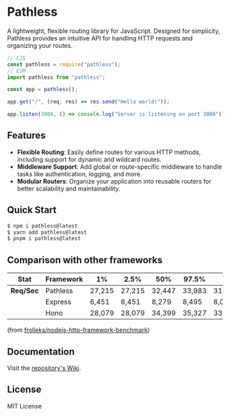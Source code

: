 # Pathless

A lightweight, flexible routing library for JavaScript. Designed for simplicity, Pathless provides an intuitive API for handling HTTP requests and organizing your routes.

```js
// CJS
const pathless = require("pathless");
// ESM
import pathless from "pathless";

const app = pathless();

app.get("/", (req, res) => res.send("Hello world!"));

app.listen(3000, () => console.log("Server is listening on port 3000"));
```

## Features

- **Flexible Routing**: Easily define routes for various HTTP methods, including support for dynamic and wildcard routes.
- **Middleware Support**: Add global or route-specific middleware to handle tasks like authentication, logging, and more.
- **Modular Routers**: Organize your application into reusable routers for better scalability and maintainability.

## Quick Start

```bash
$ npm i pathless@latest
$ yarn add pathless@latest
$ pnpm i pathless@latest
```

## Comparison with other frameworks

| Stat        | Framework | 1%     | 2.5%   | 50%    | 97.5%  | Avg       | Stdev    | Min    |
| ----------- | --------- | ------ | ------ | ------ | ------ | --------- | -------- | ------ |
| **Req/Sec** | Pathless  | 27,215 | 27,215 | 32,447 | 33,983 | 31,973.82 | 1,827.87 | 27,214 |
|             | Express   | 6,451  | 6,451  | 8,279  | 8,495  | 8,023.82  | 609.14   | 6,451  |
|             | Hono      | 28,079 | 28,079 | 34,399 | 35,327 | 33,888.73 | 1,882.39 | 28,065 |

(from [frolleks/nodejs-http-framework-benchmark](https://github.com/frolleks/nodejs-http-framework-benchmark))

## Documentation

Visit the [repository's Wiki](https://github.com/frolleks/pathless/wiki).

## License

MIT License
